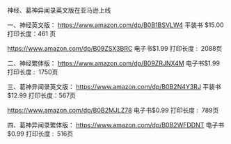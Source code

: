 神经、葛神异闻录英文版在亚马逊上线

一、神经英文版：
https://www.amazon.com/dp/B0B1BSVLW4
平装书 $15.00
打印长度：461 页

https://www.amazon.com/dp/B09ZSX3BRC
电子书$1.99
打印长度‏ : ‎ 2088页

二、神经繁体版：
https://www.amazon.com/dp/B09ZRJNX4M
电子书$1.99
打印长度‏ : ‎ 1750页

三、葛神异闻录英文版：
https://www.amazon.com/dp/B0B2N4Y3RJ
平装书 $12.99
打印长度：567页

https://www.amazon.com/dp/B0B2MJLZ78
电子书$0.99
打印长度‏ : ‎ 789页

四、葛神异闻录繁体版：
https://www.amazon.com/dp/B0B2WFDDNT
电子书$0.99
打印长度‏ : ‎ 516页